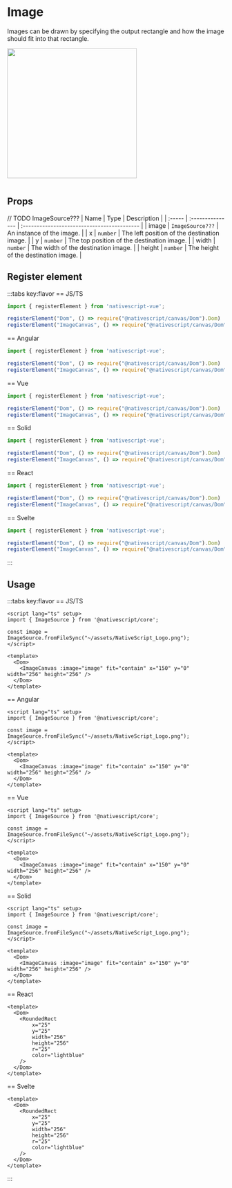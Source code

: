 # Image

Images can be drawn by specifying the output rectangle and how the image should fit into that rectangle.

<img height="300px" width="300px" style="margin-bottom: 12px;" src="/img/image.webp"/>

## Props
// TODO ImageSource???
| Name   | Type             | Description                                 |
| :----- | :--------------- | :------------------------------------------ |
| image  | `ImageSource???` | An instance of the image.                   |
| x      | `number`         | The left position of the destination image. |
| y      | `number`         | The top position of the destination image.  |
| width  | `number`         | The width of the destination image.         |
| height | `number`         | The height of the destination image.        |



## Register element
:::tabs key:flavor
== JS/TS

```ts
import { registerElement } from 'nativescript-vue';

registerElement("Dom", () => require("@nativescript/canvas/Dom").Dom)
registerElement("ImageCanvas", () => require("@nativescript/canvas/Dom").Image)
```

== Angular

```ts
import { registerElement } from 'nativescript-vue';

registerElement("Dom", () => require("@nativescript/canvas/Dom").Dom)
registerElement("ImageCanvas", () => require("@nativescript/canvas/Dom").Image)
```

== Vue

```ts
import { registerElement } from 'nativescript-vue';

registerElement("Dom", () => require("@nativescript/canvas/Dom").Dom)
registerElement("ImageCanvas", () => require("@nativescript/canvas/Dom").Image)
```

== Solid

```ts
import { registerElement } from 'nativescript-vue';

registerElement("Dom", () => require("@nativescript/canvas/Dom").Dom)
registerElement("ImageCanvas", () => require("@nativescript/canvas/Dom").Image)
```

== React

```ts
import { registerElement } from 'nativescript-vue';

registerElement("Dom", () => require("@nativescript/canvas/Dom").Dom)
registerElement("ImageCanvas", () => require("@nativescript/canvas/Dom").Image)
```

== Svelte

```ts
import { registerElement } from 'nativescript-vue';

registerElement("Dom", () => require("@nativescript/canvas/Dom").Dom)
registerElement("ImageCanvas", () => require("@nativescript/canvas/Dom").Image)
```

:::

## Usage

:::tabs key:flavor
== JS/TS

```vue
<script lang="ts" setup>
import { ImageSource } from '@nativescript/core';

const image = ImageSource.fromFileSync("~/assets/NativeScript_Logo.png");
</script>

<template>
  <Dom>
    <ImageCanvas :image="image" fit="contain" x="150" y="0" width="256" height="256" />
  </Dom>
</template>
```

== Angular

```vue
<script lang="ts" setup>
import { ImageSource } from '@nativescript/core';

const image = ImageSource.fromFileSync("~/assets/NativeScript_Logo.png");
</script>

<template>
  <Dom>
    <ImageCanvas :image="image" fit="contain" x="150" y="0" width="256" height="256" />
  </Dom>
</template>
```

== Vue

```vue
<script lang="ts" setup>
import { ImageSource } from '@nativescript/core';

const image = ImageSource.fromFileSync("~/assets/NativeScript_Logo.png");
</script>

<template>
  <Dom>
    <ImageCanvas :image="image" fit="contain" x="150" y="0" width="256" height="256" />
  </Dom>
</template>
```

== Solid

```vue
<script lang="ts" setup>
import { ImageSource } from '@nativescript/core';

const image = ImageSource.fromFileSync("~/assets/NativeScript_Logo.png");
</script>

<template>
  <Dom>
    <ImageCanvas :image="image" fit="contain" x="150" y="0" width="256" height="256" />
  </Dom>
</template>
```

== React

```vue
<template>
  <Dom>
    <RoundedRect 
        x="25" 
        y="25"
        width="256" 
        height="256" 
        r="25" 
        color="lightblue" 
    />  
  </Dom>
</template>
```

== Svelte

```vue
<template>
  <Dom>
    <RoundedRect 
        x="25" 
        y="25"
        width="256" 
        height="256" 
        r="25" 
        color="lightblue" 
    />
  </Dom>
</template>
```

:::
